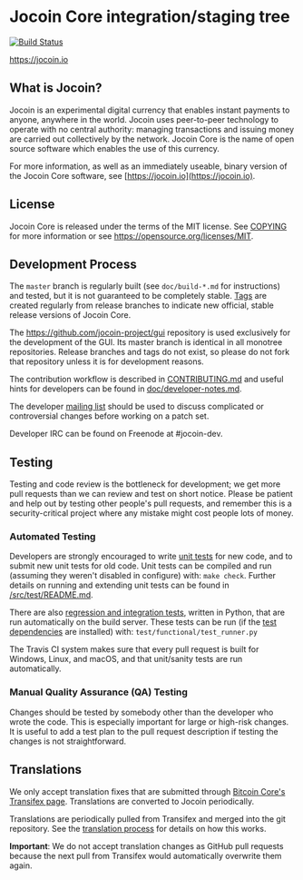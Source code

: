 Jocoin Core integration/staging tree
=====================================

[![Build Status](https://travis-ci.org/jocoin-project/jocoin.svg?branch=master)](https://travis-ci.org/jocoin-project/jocoin)

https://jocoin.io

What is Jocoin?
----------------

Jocoin is an experimental digital currency that enables instant payments to
anyone, anywhere in the world. Jocoin uses peer-to-peer technology to operate
with no central authority: managing transactions and issuing money are carried
out collectively by the network. Jocoin Core is the name of open source
software which enables the use of this currency.

For more information, as well as an immediately useable, binary version of
the Jocoin Core software, see [https://jocoin.io](https://jocoin.io).

License
-------

Jocoin Core is released under the terms of the MIT license. See [COPYING](COPYING) for more
information or see https://opensource.org/licenses/MIT.

Development Process
-------------------

The `master` branch is regularly built (see `doc/build-*.md` for instructions) and tested, but it is not guaranteed to be
completely stable. [Tags](https://github.com/jocoin-project/jocoin/tags) are created
regularly from release branches to indicate new official, stable release versions of Jocoin Core.

The https://github.com/jocoin-project/gui repository is used exclusively for the
development of the GUI. Its master branch is identical in all monotree
repositories. Release branches and tags do not exist, so please do not fork
that repository unless it is for development reasons.

The contribution workflow is described in [CONTRIBUTING.md](CONTRIBUTING.md)
and useful hints for developers can be found in [doc/developer-notes.md](doc/developer-notes.md).

The developer [mailing list](https://groups.google.com/g/jocodev)
should be used to discuss complicated or controversial changes before working
on a patch set.

Developer IRC can be found on Freenode at #jocoin-dev.

Testing
-------

Testing and code review is the bottleneck for development; we get more pull
requests than we can review and test on short notice. Please be patient and help out by testing
other people's pull requests, and remember this is a security-critical project where any mistake might cost people
lots of money.

### Automated Testing

Developers are strongly encouraged to write [unit tests](src/test/README.md) for new code, and to
submit new unit tests for old code. Unit tests can be compiled and run
(assuming they weren't disabled in configure) with: `make check`. Further details on running
and extending unit tests can be found in [/src/test/README.md](/src/test/README.md).

There are also [regression and integration tests](/test), written
in Python, that are run automatically on the build server.
These tests can be run (if the [test dependencies](/test) are installed) with: `test/functional/test_runner.py`

The Travis CI system makes sure that every pull request is built for Windows, Linux, and macOS, and that unit/sanity tests are run automatically.

### Manual Quality Assurance (QA) Testing

Changes should be tested by somebody other than the developer who wrote the
code. This is especially important for large or high-risk changes. It is useful
to add a test plan to the pull request description if testing the changes is
not straightforward.

Translations
------------

We only accept translation fixes that are submitted through [Bitcoin Core's Transifex page](https://www.transifex.com/projects/p/bitcoin/).
Translations are converted to Jocoin periodically.

Translations are periodically pulled from Transifex and merged into the git repository. See the
[translation process](doc/translation_process.md) for details on how this works.

**Important**: We do not accept translation changes as GitHub pull requests because the next
pull from Transifex would automatically overwrite them again.
